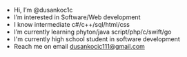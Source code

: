 - Hi, I’m @dusankoc1c
- I’m interested in Software/Web development
- I know intermediate c#/c++/sql/html/css
- I’m currently learning phyton/java script/php/c/swift/go 
- I'm currently high school student in software development
- Reach me on email dusankocic111@gmail.com

<!---
dusankoc1c/dusankoc1c is a ✨ special ✨ repository because its `README.md` (this file) appears on your GitHub profile.
You can click the Preview link to take a look at your changes.
--->
